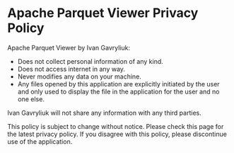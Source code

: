 # Apache Parquet Viewer Privacy Policy

Apache Parquet Viewer by Ivan Gavryliuk:

- Does not collect personal information of any kind.
- Does not access internet in any way.
- Never modifies any data on your machine.
- Any files opened by this application are explicitly initiated by the user and only used to display the file in the application for the user and no one else.

Ivan Gavryliuk will not share any information with any third parties.

This policy is subject to change without notice. Please check this page for the latest privacy policy. If you disagree with this policy, please discontinue use of the application.